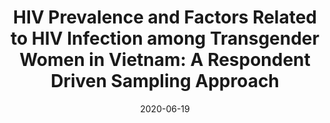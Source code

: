 ---
abstract:
address:
  city: Florida
  country: USA
  postcode: 
  region: Hollywood
  street: 
all_day: false
authors: 
  - admin
date: "2020-06-19"
date_end: ""
event: The 12th International Women’s and Children’s Health and Gender (InWomen’s) Group Conference
event_url: https://gendercenter.rti.org/news/12th-international-womens-and-childrens-health-and-gender-group-virtual-conference
featured: false
image:
  caption: ''
  focal_point: Right
links:
- icon:
  icon_pack:
  name:
  url: https://gendercenter.rti.org/news/12th-international-womens-and-childrens-health-and-gender-group-virtual-conference
location: Virtual 
projects:
- 
publishDate: "2020-06-19"
slides:
summary: Oral presentation 
tags: []
title: "HIV Prevalence and Factors Related to HIV Infection among Transgender Women in Vietnam: A Respondent Driven Sampling Approach"
url_code: ""
url_pdf: ""
url_slides: ""
url_video: ""
---
